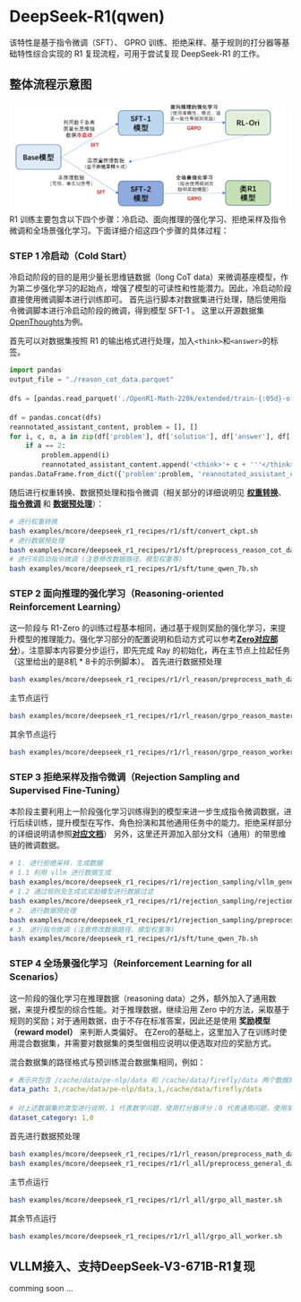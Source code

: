 # DeepSeek-R1(qwen)
该特性是基于指令微调（SFT）、 GPRO 训练、拒绝采样、基于规则的打分器等基础特性综合实现的 R1 复现流程，可用于尝试复现 DeepSeek-R1 的工作。

## 整体流程示意图
![](../../../../sources/images/r1/R1-qwen.png)
R1 训练主要包含以下四个步骤：冷启动、面向推理的强化学习、拒绝采样及指令微调和全场景强化学习。下面详细介绍这四个步骤的具体过程：

### STEP 1 冷启动（Cold Start）
冷启动阶段的目的是用少量长思维链数据（long CoT data）来微调基座模型，作为第二步强化学习的起始点，增强了模型的可读性和性能潜力。因此，冷启动阶段直接使用微调脚本进行训练即可。
首先运行脚本对数据集进行处理，随后使用指令微调脚本进行冷启动阶段的微调，得到模型 SFT-1 。
这里以开源数据集 [OpenThoughts](https://huggingface.co/datasets/open-thoughts/OpenThoughts-114k)为例。

首先可以对数据集按照 R1 的输出格式进行处理，加入```<think>```和```<answer>```的标签。
``` python
import pandas
output_file = "./reason_cot_data.parquet"

dfs = [pandas.read_parquet('./OpenR1-Math-220k/extended/train-{:05d}-of-00007.parquet'.format(i)) for i in range(6)]

df = pandas.concat(dfs)
reannotated_assistant_content, problem = [], []
for i, c, o, a in zip(df['problem'], df['solution'], df['answer'], df['correctness_count']):
    if a == 2:
        problem.append(i)
        reannotated_assistant_content.append('<think>'+ c + '''</think>\n<answer>\\\\box{''' + o + '''}<answer>''')
pandas.DataFrame.from_dict({'problem':problem, 'reannotated_assistant_content':reannotated_assistant_content}).to_parquet(output_file)
```
随后进行权重转换、数据预处理和指令微调（相关部分的详细说明见 [**权重转换**](../../../../docs/features/checkpoint.md)、[**指令微调**](../../../../docs/features/instruction_finetune.md)
和 [**数据预处理**](../../../../docs/features/alpaca_dataset.md)）：
``` bash
# 进行权重转换
bash examples/mcore/deepseek_r1_recipes/r1/sft/convert_ckpt.sh
# 进行数据预处理
bash examples/mcore/deepseek_r1_recipes/r1/sft/preprocess_reason_cot_data.sh
# 进行冷启动指令微调 (注意修改数据路径、模型权重等)
bash examples/mcore/deepseek_r1_recipes/r1/sft/tune_qwen_7b.sh
```

### STEP 2 面向推理的强化学习（Reasoning-oriented Reinforcement Learning）
这一阶段与 R1-Zero 的训练过程基本相同，通过基于规则奖励的强化学习，来提升模型的推理能力。强化学习部分的配置说明和启动方式可以参考[**Zero对应部分**](../r1_zero/README.md)）。注意脚本内容要分步运行，即先完成 Ray 的初始化，再在主节点上拉起任务（这里给出的是8机 * 8卡的示例脚本）。
首先进行数据预处理
``` bash
bash examples/mcore/deepseek_r1_recipes/r1/rl_reason/preprocess_math_data.sh
```
主节点运行
``` bash
bash examples/mcore/deepseek_r1_recipes/r1/rl_reason/grpo_reason_master.sh
```

其余节点运行
``` bash
bash examples/mcore/deepseek_r1_recipes/r1/rl_reason/grpo_reason_worker.sh
```

### STEP 3 拒绝采样及指令微调（Rejection Sampling and Supervised Fine-Tuning）
本阶段主要利用上一阶段强化学习训练得到的模型来进一步生成指令微调数据，进行后续训练，提升模型在写作、角色扮演和其他通用任务中的能力。拒绝采样部分的详细说明请参照[**对应文档**](../rejection_sampling.md)）
另外，这里还开源加入部分文科（通用）的带思维链的微调数据。
``` bash
# 1. 进行拒绝采样，生成数据
# 1.1 利用 vllm 进行数据生成
bash examples/mcore/deepseek_r1_recipes/r1/rejection_sampling/vllm_generate_qwen_7b.sh
# 1.2 通过规则及生成式奖励模型进行数据过滤
bash examples/mcore/deepseek_r1_recipes/r1/rejection_sampling/rejection_sampling_qwen_7b.sh
# 2. 进行数据预处理
bash examples/mcore/deepseek_r1_recipes/r1/rejection_sampling/preprocess_data.sh
# 3. 进行指令微调 (注意修改数据路径、模型权重等)
bash examples/mcore/deepseek_r1_recipes/r1/sft/tune_qwen_7b.sh
```


### STEP 4 全场景强化学习（Reinforcement Learning for all Scenarios）
这一阶段的强化学习在推理数据（reasoning data）之外，额外加入了通用数据，来提升模型的综合性能。对于推理数据，继续沿用 Zero 中的方法，采取基于规则的奖励；对于通用数据，由于不存在标准答案，因此还是使用 **奖励模型（reward model）** 来判断人类偏好。
在Zero的基础上，这里加入了在训练时使用混合数据集，并需要对数据集的类型做相应说明以便选取对应的奖励方式。

混合数据集的路径格式与预训练混合数据集相同，例如：
``` yaml
# 表示共包含 /cache/data/pe-nlp/data 和 /cache/data/firefly/data 两个数据集，按照权重 3:1 进行混合。
data_path: 3,/cache/data/pe-nlp/data,1,/cache/data/firefly/data

# 对上述数据集的类型进行说明，1 代表数学问题，使用打分器评分；0 代表通用问题，使用奖励模型评分。
dataset_category: 1,0
```
首先进行数据预处理
``` bash
bash examples/mcore/deepseek_r1_recipes/r1/rl_reason/preprocess_math_data.sh
bash examples/mcore/deepseek_r1_recipes/r1/rl_all/preprocess_general_data.sh
```

主节点运行
``` bash
bash examples/mcore/deepseek_r1_recipes/r1/rl_all/grpo_all_master.sh
```
其余节点运行
``` bash
bash examples/mcore/deepseek_r1_recipes/r1/rl_all/grpo_all_worker.sh
```

## VLLM接入、支持DeepSeek-V3-671B-R1复现
comming soon ... 